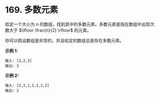 # 169. 多数元素

给定一个大小为 *n* 的数组，找到其中的多数元素。多数元素是指在数组中出现次数大于 $\lfloor \frac{n}{2} \rfloor$ 的元素。

你可以假设数组是非空的，并且给定的数组总是存在多数元素。

**示例 1:**

```()
输入: [3,2,3]
输出: 3
```

**示例 2:**

```()
输入: [2,2,1,1,1,2,2]
输出: 2
```
